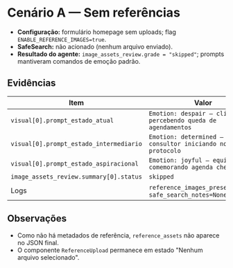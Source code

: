 # Cenário A — Sem referências

- **Configuração:** formulário homepage sem uploads; flag `ENABLE_REFERENCE_IMAGES=true`.
- **SafeSearch:** não acionado (nenhum arquivo enviado).
- **Resultado do agente:** `image_assets_review.grade = "skipped"`; prompts mantiveram comandos de emoção padrão.

## Evidências

| Item | Valor |
| --- | --- |
| `visual[0].prompt_estado_atual` | `Emotion: despair — cliente percebendo queda de agendamentos` |
| `visual[0].prompt_estado_intermediario` | `Emotion: determined — consultor iniciando novo protocolo` |
| `visual[0].prompt_estado_aspiracional` | `Emotion: joyful — equipe comemorando agenda cheia` |
| `image_assets_review.summary[0].status` | `skipped` |
| Logs | `reference_images_present=false`, `safe_search_notes=None` |

## Observações

- Como não há metadados de referência, `reference_assets` não aparece no JSON final.
- O componente `ReferenceUpload` permanece em estado "Nenhum arquivo selecionado".
